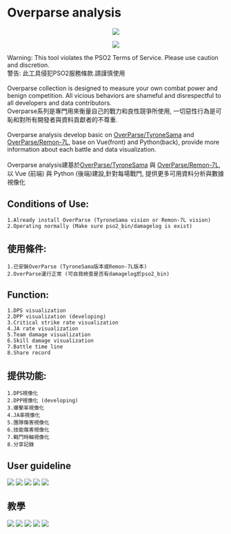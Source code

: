 # Overparse analysis
<p align="center">
  <img src="https://i.imgur.com/Gsf9GU4.png">
</p>
<p align="center">
  <img src="https://i.imgur.com/c9j0Gmn.jpg">
</p>

Warning: This tool violates the PSO2 Terms of Service. Please use caution and discretion.<br >
警告: 此工具侵犯PSO2服務條款.請謹慎使用 <br >
<br >
Overparse collection is designed to measure your own combat power and benign competition. All vicious behaviors are shameful and disrespectful to all developers and data contributors. <br >
Overparse系列是專門用來衡量自己的戰力和良性競爭所使用, 一切惡性行為是可恥和對所有開發者與資料貢獻者的不尊重. <br >
<br >
Overparse analysis develop basic on [OverParse/TyroneSama](https://github.com/TyroneSama/OverParse) and [OverParse/Remon-7L](https://github.com/Remon-7L/OverParse), base on Vue(front) and Python(back), provide more information about each battle and data visualization. <br >
<br >
Overparse analysis建基於[OverParse/TyroneSama](https://github.com/TyroneSama/OverParse) 與 [OverParse/Remon-7L](https://github.com/Remon-7L/OverParse), 以 Vue (前端) 與 Python (後端)建設,針對每場戰鬥, 提供更多可用資料分析與數據視像化 <br >

## Conditions of Use:<br >
```
1.Already install OverParse (TyroneSama vision or Remon-7L vision)
2.Operating normally (Make sure pso2_bin/damagelog is exist)
```

## 使用條件:<br >
```
1.已安裝OverParse (TyroneSama版本或Remon-7L版本)
2.OverParse運行正常 (可自我檢查是否有damagelog於pso2_bin)
```

## Function:<br >
```
1.DPS visualization
2.DPP visualization (developing)
3.Critical strike rate visualization
4.JA rate visualization
5.Team damage visualization
6.Skill damage visualization
7.Battle time line
8.Share record
```

## 提供功能:<br >
```
1.DPS視像化
2.DPP視像化 (developing)
3.爆擊率視像化
4.JA率視像化
5.團隊傷害視像化
6.技能傷害視像化
7.戰鬥時軸視像化
8.分享記錄
```

## User guideline
<img src="https://i.imgur.com/Ixgw8Nv.jpg">
<img src="https://i.imgur.com/myU8yH1.jpg">
<img src="https://i.imgur.com/IdYuebl.jpg">
<img src="https://i.imgur.com/aSEpZdo.jpg">
<img src="https://i.imgur.com/mGc9nSi.jpg">

## 教學
<img src="https://i.imgur.com/xzChpj1.jpg">
<img src="https://i.imgur.com/Zd7DIzf.jpg">
<img src="https://i.imgur.com/itlLl86.jpg">
<img src="https://i.imgur.com/cIuiFWK.jpg">
<img src="https://i.imgur.com/Zg1p58c.jpg">